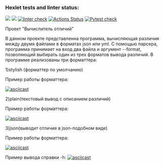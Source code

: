 ### Hexlet tests and linter status:
<a href="https://codeclimate.com/github/MarfaNikitina/python-project-lvl2/test_coverage"><img src="https://api.codeclimate.com/v1/badges/a5b198ab73245bf35f42/test_coverage" /></a>
<a href="https://codeclimate.com/github/MarfaNikitina/python-project-lvl2/maintainability"><img src="https://api.codeclimate.com/v1/badges/a5b198ab73245bf35f42/maintainability" /></a>
[![linter check](https://github.com/MarfaNikitina/python-project-lvl2/actions/workflows/hexlet-lint.yml/badge.svg)](https://github.com/MarfaNikitina/python-project-lvl2/actions/workflows/hexlet-lint.yml)
[![Actions Status](https://github.com/MarfaNikitina/python-project-lvl2/workflows/hexlet-check/badge.svg)](https://github.com/MarfaNikitina/python-project-lvl2/actions)
[![Pytest check](https://github.com/MarfaNikitina/python-project-lvl2/actions/workflows/hexlet-pytest.yml/badge.svg)](https://github.com/MarfaNikitina/python-project-lvl2/actions/workflows/hexlet-pytest.yml)


Проект "Вычислитель отличий"

В данном проекте представленна программа, вычисляющая различия между двумя файлами в форматах json или yml.
С помощью парсера, программа принимает на вход два файла и аргумент --format, позволяющий выбирать один из трех форматов вывода различий. 
В программе реализованы три форматтера:

1)stylish (форматтер по умолчанию)

Пример работы форматтера:

[![asciicast](https://asciinema.org/a/Q4dNcTWsPZr5IcHt8vGJZgI0w.svg)](https://asciinema.org/a/Q4dNcTWsPZr5IcHt8vGJZgI0w)


2)plain(текстовый вывод с описанием различий)

Пример работы форматтера:

[![asciicast](https://asciinema.org/a/ofHXQfLBwaNRDPrIF9Oh29DF3.svg)](https://asciinema.org/a/ofHXQfLBwaNRDPrIF9Oh29DF3)


3)json(выводит отличия в json-подобном виде)

Пример работы форматтера:

[![asciicast](https://asciinema.org/a/Jk5yYuz3zThAhNG3N7aQ3s6vu.svg)](https://asciinema.org/a/Jk5yYuz3zThAhNG3N7aQ3s6vu)


Пример вывода справки -h:
[![asciicast](https://asciinema.org/a/LwfEi5O9MP7I4qOrOTZVBxBQd.svg)](https://asciinema.org/a/LwfEi5O9MP7I4qOrOTZVBxBQd)
